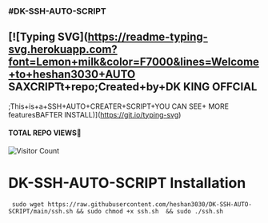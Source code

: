 ### #DK-SSH-AUTO-SCRIPT

## [![Typing SVG](https://readme-typing-svg.herokuapp.com?font=Lemon+milk&color=F7000&lines=Welcome+to+heshan3030+AUTO SAXCRIPTt+repo;Created+by+DK KING OFFCIAL
;This+is+a+SSH+AUTO+CREATER+SCRIPT+YOU CAN SEE+ MORE featuresBAFTER INSTALL)](https://git.io/typing-svg)
#### TOTAL REPO VIEWS📍
![Visitor Count](https://profile-counter.glitch.me/heshan3030/count.svg)

# DK-SSH-AUTO-SCRIPT Installation

``` 
 sudo wget https://raw.githubusercontent.com/heshan3030/DK-SSH-AUTO-SCRIPT/main/ssh.sh && sudo chmod +x ssh.sh  && sudo ./ssh.sh 
```
